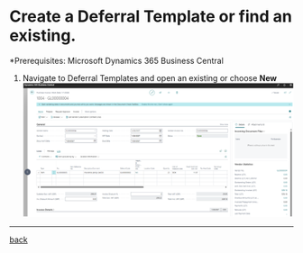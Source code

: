 # Create a Deferral Template or find an existing.

*Prerequisites: Microsoft Dynamics 365 Business Central 

1. Navigate to Deferral Templates and open an existing or choose **New**
   ![New](https://github.com/bydynamics/AL-DynamicDeferrals-Support/blob/main/Assets/PIWithDeferral.png)

______________________________________________________________________

[back](../GetStarted.md)
